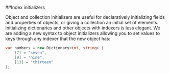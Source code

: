 ##Index initializers

Object and collection initializers are useful for declaratively initializing fields and properties of objects, or giving 
a collection an initial set of elements. Initializing dictionaries and other objects with indexers is less elegant. We are 
adding a new syntax to object initializers allowing you to set values to keys through any indexer that the new object has:

```cs
var numbers = new Dictionary<int, string> {
    [7] = "seven",
    [9] = "nine",
    [13] = "thirteen"
};